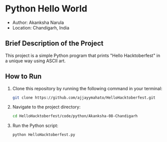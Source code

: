 # Python Hello World

- Author: Akanksha Narula
- Location: Chandigarh, India

## Brief Description of the Project

This project is a simple Python program that prints "Hello Hacktoberfest" in a unique way using ASCII art.

## How to Run

1. Clone this repository by running the following command in your terminal:

   ```bash
   git clone https://github.com/ajjayymahato/HelloHacktoberfest.git

2. Navigate to the project directory:
    ```bash
    cd HelloHacktoberfest/code/python/Akanksha-08-Chandigarh


3. Run the Python script:
    ```bash
    python HelloHacktoberfest.py





